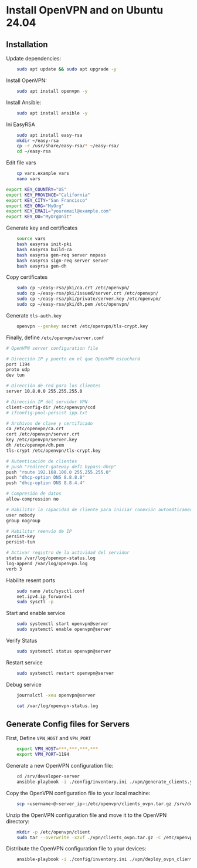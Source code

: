 # Install OpenVPN and on Ubuntu 24.04

## Installation

Update dependencies:

```bash
    sudo apt update && sudo apt upgrade -y
```

Install OpenVPN:

```bash
    sudo apt install openvpn -y
```

Install Ansible:

```bash
    sudo apt install ansible -y
```

Ini EasyRSA

```bash
    sudo apt install easy-rsa
    mkdir ~/easy-rsa
    cp -r /usr/share/easy-rsa/* ~/easy-rsa/
    cd ~/easy-rsa
```

Edit file vars

``` bash
    cp vars.example vars
    nano vars

export KEY_COUNTRY="US"
export KEY_PROVINCE="California"
export KEY_CITY="San Francisco"
export KEY_ORG="MyOrg"
export KEY_EMAIL="youremail@example.com"
export KEY_OU="MyOrgUnit"
```

Generate key and certificates

```bash
    source vars
    bash easyrsa init-pki
    bash easyrsa build-ca
    bash easyrsa gen-req server nopass
    bash easyrsa sign-req server server
    bash easyrsa gen-dh
```

Copy certificates
``` bash
    sudo cp ~/easy-rsa/pki/ca.crt /etc/openvpn/
    sudo cp ~/easy-rsa/pki/issued/server.crt /etc/openvpn/
    sudo cp ~/easy-rsa/pki/private/server.key /etc/openvpn/
    sudo cp ~/easy-rsa/pki/dh.pem /etc/openvpn/
```

Generate `tls-auth.key`

```bash
    openvpn --genkey secret /etc/openvpn/tls-crypt.key
```

Finally, define `/etc/openvpn/server.conf`

```bash
# OpenVPN server configuration file

# Dirección IP y puerto en el que OpenVPN escuchará
port 1194
proto udp
dev tun

# Dirección de red para los clientes
server 10.8.0.0 255.255.255.0

# Dirección IP del servidor VPN
client-config-dir /etc/openvpn/ccd
# ifconfig-pool-persist ipp.txt

# Archivos de clave y certificado
ca /etc/openvpn/ca.crt
cert /etc/openvpn/server.crt
key /etc/openvpn/server.key
dh /etc/openvpn/dh.pem
tls-crypt /etc/openvpn/tls-crypt.key

# Autenticación de clientes
# push "redirect-gateway def1 bypass-dhcp"
push "route 192.168.100.0 255.255.255.0"
push "dhcp-option DNS 8.8.8.8"
push "dhcp-option DNS 8.8.4.4"

# Compresión de datos
allow-compression no

# Habilitar la capacidad de cliente para iniciar conexión automáticamente
user nobody
group nogroup

# Habilitar reenvío de IP
persist-key
persist-tun

# Activar registro de la actividad del servidor
status /var/log/openvpn-status.log
log-append /var/log/openvpn.log
verb 3
```

Habilite resent ports

```bash
    sudo nano /etc/sysctl.conf
    net.ipv4.ip_forward=1
    sudo sysctl -p
```

Start and enable service

```bash
    sudo systemctl start openvpn@server
    sudo systemctl enable openvpn@server
```

Verify Status

```bash
    sudo systemctl status openvpn@server
```

Restart service

```bash
    sudo systemctl restart openvpn@server
```

Debug service

```bash
    journalctl -xeu openvpn@server
```

```bash
    cat /var/log/openvpn-status.log
```

## Generate Config files for Servers

First, Define `VPN_HOST` and `VPN_PORT`

```bash
    export VPN_HOST=***.***.***.***
    export VPN_PORT=1194
```

Generate a new OpenVPN configuration file:

```bash
    cd /srv/developer-server
    ansible-playbook -i ./config/inventory.ini ./vpn/generate_clients.yml
```

Copy the OpenVPN configuration file to your local machine:

```bash
    scp <username>@<server_ip>:/etc/openvpn/clients_ovpn.tar.gz /srv/developer-server/vpn
```

Unzip the OpenVPN configuration file and move it to the OpenVPN directory:

```bash
    mkdir -p /etc/openvpn/client
    sudo tar --overwrite -xzvf ./vpn/clients_ovpn.tar.gz -C /etc/openvpn/client
```

Distribute the OpenVPN configuration file to your devices:

```bash
    ansible-playbook -i ./config/inventory.ini ./vpn/deploy_ovpn_clients.yml --ask-become-pass
```